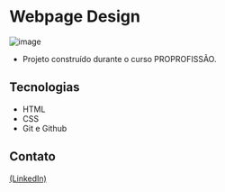 # Webpage Design

![image](https://github.com/JoaoEduSB/Webpage_Design/assets/146045770/fdc1b55a-f326-417c-952a-87b5ff6ffed6)

- Projeto construído durante o curso PROPROFISSÃO.

## Tecnologias

- HTML
- CSS
- Git e Github

## Contato
[(LinkedIn)](https://www.linkedin.com/in/joaoedusb/)
